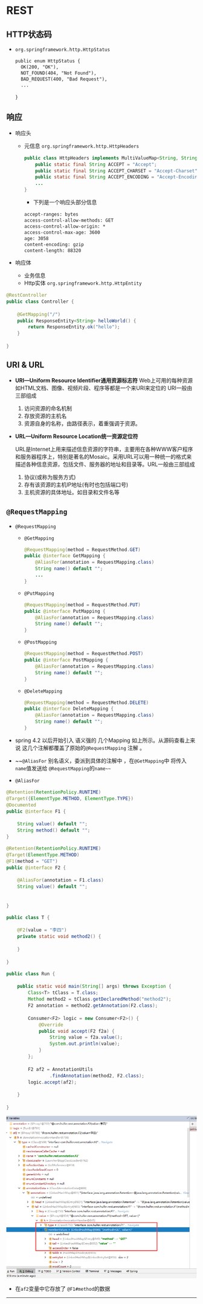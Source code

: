 # REST

## HTTP状态码

- `org.springframework.http.HttpStatus`

  ```
  public enum HttpStatus {
  	OK(200, "OK"),
  	NOT_FOUND(404, "Not Found"),
  	BAD_REQUEST(400, "Bad Request"),
  	...
  
  }
  ```

  

## 响应

- 响应头 

  - 元信息 `org.springframework.http.HttpHeaders`

    ```java
    public class HttpHeaders implements MultiValueMap<String, String>, Serializable {
    	public static final String ACCEPT = "Accept";
    	public static final String ACCEPT_CHARSET = "Accept-Charset";
    	public static final String ACCEPT_ENCODING = "Accept-Encoding";
    	...
    }
    ```
    

    
    - 下列是一个响应头部分信息
    
    ```
    accept-ranges: bytes
    access-control-allow-methods: GET
    access-control-allow-origin: *
    access-control-max-age: 3600
    age: 3058
    content-encoding: gzip
    content-length: 88320
    ```
    
    

- 响应体

  - 业务信息
  - Http实体 `org.springframework.http.HttpEntity`



```java
@RestController
public class Controller {

    @GetMapping("/")
    public ResponseEntity<String> helloWorld() {
        return ResponseEntity.ok("hello");
    }

}
```



## URI & URL

- **URI—Uniform Resource Identifier通用资源标志符**
  Web上可用的每种资源如HTML文档、图像、视频片段、程序等都是一个来URI来定位的
  URI一般由三部组成

  1. 访问资源的命名机制
  2. 存放资源的主机名
  3. 资源自身的名称，由路径表示，着重强调于资源。

- **URL—Uniform Resource Location统一资源定位符**

  URL是Internet上用来描述信息资源的字符串，主要用在各种WWW客户程序和服务器程序上，特别是著名的Mosaic。采用URL可以用一种统一的格式来描述各种信息资源，包括文件、服务器的地址和目录等。URL一般由三部组成

  1. 协议(或称为服务方式)
  2. 存有该资源的主机IP地址(有时也包括端口号)
  3. 主机资源的具体地址。如目录和文件名等



## `@RequestMapping`

- `@RequestMapping`
  
    - `@GetMapping`
    
        ```java
        @RequestMapping(method = RequestMethod.GET)
        public @interface GetMapping {
           	@AliasFor(annotation = RequestMapping.class)
        	String name() default "";
            ...
        }
        ```
    
    - `@PutMapping`
    
        ```java
        @RequestMapping(method = RequestMethod.PUT)
        public @interface PutMapping {
            @AliasFor(annotation = RequestMapping.class)
        	String name() default "";
        }
        ```
    
    - `@PostMapping`
    
        ```java
        @RequestMapping(method = RequestMethod.POST)
        public @interface PostMapping {
            @AliasFor(annotation = RequestMapping.class)
        	String name() default "";
        }
        ```
    
    - `@DeleteMapping`
    
        ```JAVA
        @RequestMapping(method = RequestMethod.DELETE)
        public @interface DeleteMapping {
            @AliasFor(annotation = RequestMapping.class)
        	String name() default "";
        }
        ```
    
        

- spring 4.2 以后开始引入 语义强的 几个Mapping 如上所示。从源码查看上来说 这几个注解都覆盖了原始的`@RequestMapping` 注解 。
- ~~`@AliasFor` 别名语义，委派到具体的注解中 ，在`@GetMapping`中 将传入`name`值发送给 `@RequestMapping`的`name~~`



- `@AliasFor`

```java
@Retention(RetentionPolicy.RUNTIME)
@Target({ElementType.METHOD, ElementType.TYPE})
@Documented
public @interface F1 {

    String value() default "";
    String method() default "";
}
```

```java
@Retention(RetentionPolicy.RUNTIME)
@Target(ElementType.METHOD)
@F1(method = "GET")
public @interface F2 {

    @AliasFor(annotation = F1.class)
    String value() default "";


}
```

```java
public class T {

    @F2(value = "李四")
    private static void method2() {

    }

}
```

```java
public class Run {

    public static void main(String[] args) throws Exception {
        Class<T> tClass = T.class;
        Method method2 = tClass.getDeclaredMethod("method2");
        F2 annotation = method2.getAnnotation(F2.class);

        Consumer<F2> logic = new Consumer<F2>() {
            @Override
            public void accept(F2 f2a) {
                String value = f2a.value();
                System.out.println(value);
            }
        };

        F2 af2 = AnnotationUtils
                .findAnnotation(method2, F2.class);
        logic.accept(af2);

    }

}
```

![1558596538312](assets/1558596538312.png)

- 在`af2`变量中它存放了 `@F1#method`的数据





----

